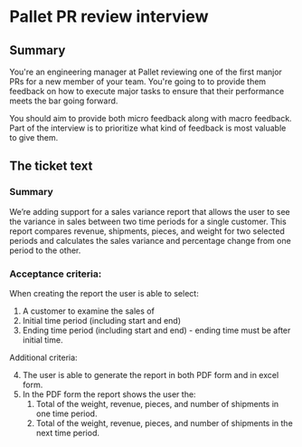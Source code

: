 # Pallet PR review interview

## Summary

You're an engineering manager at Pallet reviewing one of the first manjor PRs for a new member of your team. You're going to to provide them feedback on how to execute major tasks to ensure that their performance meets the bar going forward. 

You should aim to provide both micro feedback along with macro feedback. Part of the interview is to prioritize what kind of feedback is most valuable to give them. 

## The ticket text

### Summary

We’re adding support for a sales variance report that allows the user to see the variance in sales between two time periods for a single customer. This report compares revenue, shipments, pieces, and weight for two selected periods and calculates the sales variance and percentage change from one period to the other.

### Acceptance criteria:

When creating the report the user is able to select:

1. A customer to examine the sales of 
2. Initial time period (including start and end)
3. Ending time period (including start and end) - ending time must be after initial time. 

Additional criteria:

4. The user is able to generate the report in both PDF form and in excel form. 
5. In the PDF form the report shows the user the:
    1. Total of the weight, revenue, pieces, and number of shipments in one time period. 
    2. Total of the weight, revenue, pieces, and number of shipments in the next time period. 
